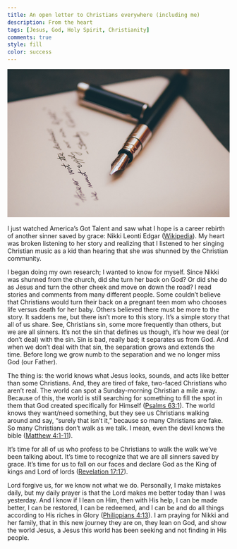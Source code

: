 ```yaml
---
title: An open letter to Christians everywhere (including me)
description: From the heart
tags: [Jesus, God, Holy Spirit, Christianity]
comments: true
style: fill
color: success
---
```


![Letter](/assets/img/letter.jpg)

I just watched America’s Got Talent and saw what I hope is a career rebirth of another sinner saved by grace: Nikki Leonti Edgar ([Wikipedia](https://en.wikipedia.org/wiki/Nikki_Leonti)). My heart was broken listening to her story and realizing that I listened to her singing Christian music as a kid than hearing that she was shunned by the Christian community.

I began doing my own research; I wanted to know for myself. Since Nikki was shunned from the church, did she turn her back on God? Or did she do as Jesus and turn the other cheek and move on down the road? I read stories and comments from many different people. Some couldn’t believe that Christians would turn their back on a pregnant teen mom who chooses life versus death for her baby. Others believed there must be more to the story. It saddens me, but there isn’t more to this story. It’s a simple story that all of us share. See, Christians sin, some more frequently than others, but we are all sinners. It’s not the sin that defines us though, it’s how we deal (or don’t deal) with the sin. Sin is bad, really bad; it separates us from God. And when we don’t deal with that sin, the separation grows and extends the time. Before long we grow numb to the separation and we no longer miss God (our Father).

The thing is: the world knows what Jesus looks, sounds, and acts like better than some Christians. And, they are tired of fake, two-faced Christians who aren’t real. The world can spot a Sunday-morning Christian a mile away. Because of this, the world is still searching for something to fill the spot in them that God created specifically for Himself ([Psalms 63:1](https://www.bible.com/bible/59/pslm.63)). The world knows they want/need something, but they see us Christians walking around and say, “surely that isn’t it,” because so many Christians are fake. So many Christians don’t walk as we talk. I mean, even the devil knows the bible ([Matthew 4:1-11](https://www.bible.com/bible/59/mat.4)).

It’s time for all of us who profess to be Christians to walk the walk we’ve been talking about. It’s time to recognize that we are all sinners saved by grace. It’s time for us to fall on our faces and declare God as the King of kings and Lord of lords ([Revelation 17:17](https://www.bible.com/bible/59/rev.17.14)).

Lord forgive us, for we know not what we do. Personally, I make mistakes daily, but my daily prayer is that the Lord makes me better today than I was yesterday. And I know if I lean on Him, then with His help, I can be made better, I can be restored, I can be redeemed, and I can be and do all things according to His riches in Glory ([Philippians 4:13](https://www.bible.com/bible/59/php.4.13)). I am praying for Nikki and her family, that in this new journey they are on, they lean on God, and show the world Jesus, a Jesus this world has been seeking and not finding in His people.
